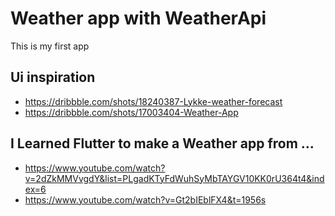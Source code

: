 # Weather app with WeatherApi

This is my first app

## Ui inspiration
- https://dribbble.com/shots/18240387-Lykke-weather-forecast
- https://dribbble.com/shots/17003404-Weather-App

## I Learned Flutter to make a Weather app from ...
- https://www.youtube.com/watch?v=2dZkMMVvgdY&list=PLgadKTyFdWuhSyMbTAYGV10KK0rU364t4&index=6
- https://www.youtube.com/watch?v=Gt2bIEblFX4&t=1956s
